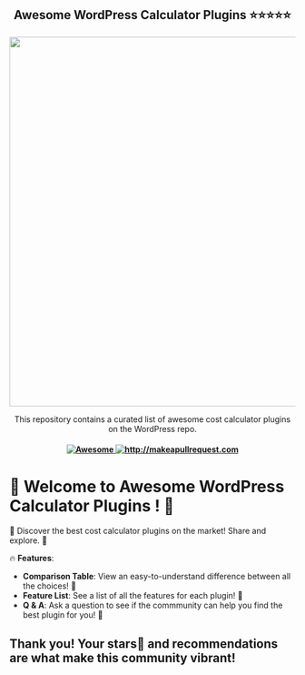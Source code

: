 <div align="center">
  <h2 align="center">Awesome WordPress Calculator Plugins ⭐⭐⭐⭐⭐ </h2>
  <p align="center">
    <img width="650" src="https://i.imgur.com/mn4KGsb.png">
  </p>
  <p align="center">
    <p align="center"> This repository contains a curated list of awesome cost calculator plugins on the WordPress repo.</p>
  </p>
  <h4 align="center">
    <a href="https://awesome.re">
      <img src="https://awesome.re/badge.svg" alt="Awesome" />
    </a>
    <a href="http://makeapullrequest.com">
      <img src="https://img.shields.io/badge/PRs-welcome-brightgreen.svg?style=flat-square" alt="http://makeapullrequest.com" />
    </a>
  </h4>
</div>

# 🚀 Welcome to Awesome WordPress Calculator Plugins ! 🌟

👋 Discover the best cost calculator plugins on the market! Share and explore. 🤩

🔥 **Features**:
- **Comparison Table**: View an easy-to-understand difference between all the choices! 🥇
- **Feature List**: See a list of all the features for each plugin! 🥇
- **Q & A**: Ask a question to see if the commmunity can help you find the best plugin for you! 💬
 
Thank you! Your stars🌟 and recommendations are what make this community vibrant!
---
